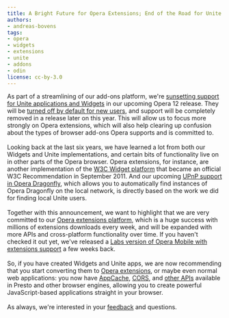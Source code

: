 ```yaml
---
title: A Bright Future for Opera Extensions; End of the Road for Unite Apps and Widgets
authors:
- andreas-bovens
tags:
- opera
- widgets
- extensions
- unite
- addons
- odin
license: cc-by-3.0
---
```

As part of a streamlining of our add-ons platform, we&#39;re <a href="http://my.opera.com/addons/blog/2012/04/24/sunsetting-unite-and-widgets">sunsetting support for Unite applications and Widgets</a> in our upcoming Opera 12 release. They will be <a href="http://my.opera.com/desktopteam/blog/2012/04/24/increased-focus-on-opera-extensions-and-ending-support-for-unite-widgets-voice">turned off by default for new users</a>, and support will be completely removed in a release later on this year. This will allow us to focus more strongly on Opera extensions, which will also help clearing up confusion about the types of browser add-ons Opera supports and is committed to. <br/><br/>Looking back at the last six years, we have learned a lot from both our Widgets and Unite implementations, and certain bits of functionality live on in other parts of the Opera browser. Opera extensions, for instance, are another implementation of the <a href="http://www.w3.org/TR/widgets/">W3C Widget platform</a> that became an official W3C Recommendation in September 2011. And our upcoming <a href="http://my.opera.com/dragonfly/blog/2012/04/13/early-look-at-upcoming-features-pretty-print-function-return-values-upnp">UPnP support in Opera Dragonfly</a>, which allows you to automatically find instances of Opera Dragonfly on the local network, is directly based on the work we did for finding local Unite users.<br/><br/>Together with this announcement, we want to highlight that we are very committed to our <a href="http://dev.opera.com/addons/extensions/">Opera extensions platform</a>, which is a huge success with millions of extensions downloads every week, and will be expanded with more APIs and cross-platform functionality over time. If you haven&#39;t checked it out yet, we&#39;ve released a <a href="http://dev.opera.com/articles/view/extensions-opera-mobile-labs/">Labs version of Opera Mobile with extensions support</a> a few weeks back.<br/><br/>So, if you have created Widgets and Unite apps, we are now recommending that you start converting them to <a href="http://dev.opera.com/addons/extensions/">Opera extensions</a>, or maybe even normal web applications: you now have <a href="http://dev.opera.com/articles/view/offline-applications-html5-appcache/">AppCache</a>, <a href="http://dev.opera.com/articles/view/dom-access-control-using-cross-origin-resource-sharing/">CORS</a>, and <a href="http://dev.opera.com/web">other APIs</a> available in Presto and other browser engines, allowing you to create powerful JavaScript-based applications straight in your browser.<br/><br/>As always, we&#39;re interested in your <a href="http://my.opera.com/community/forums/topic.dml?id=1374852">feedback</a> and questions.
